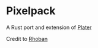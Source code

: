 # Pixelpack

A Rust port and extension of [Plater](https://github.com/Rhoban/Plater)

Credit to [Rhoban](https://github.com/Rhoban)
